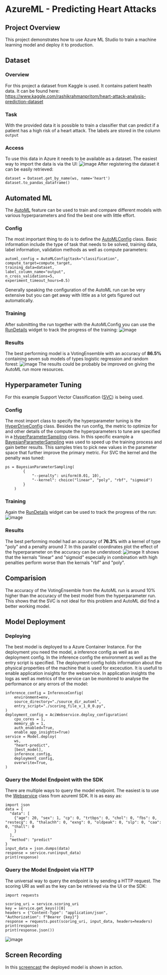 # AzureML - Predicting Heart Attacks

## Project Overview
This project demonstrates how to use Azure ML Studio to train a machine learning model and deploy it to production.

## Dataset
### Overview
For this project a dataset from Kaggle is used. It contains patient health data. It can be found here: https://www.kaggle.com/rashikrahmanpritom/heart-attack-analysis-prediction-dataset
### Task
With the provided data it is possible to train a classifier that can predict if a patient has a high risk of a heart attack. The labels are stored in the column ```output```

### Access
To use this data in Azure it needs to be available as a dataset. The easiest way to import the data is via the UI:
![image](https://user-images.githubusercontent.com/56161454/158071445-24ab6cc8-e7d2-4976-ae63-e6a9ebd5771f.png)
After registering the dataset it can be easily retrieved:
```
dataset = Dataset.get_by_name(ws, name='heart')
dataset.to_pandas_dataframe()
```

## Automated ML
The [AutoML](https://docs.microsoft.com/en-us/azure/machine-learning/concept-automated-ml) feature can be used to train and compare different models with various hyperparameters and find the best one with little effort.
### Config
The most important thing to do is to define the [AutoMLConfig](https://docs.microsoft.com/en-us/python/api/azureml-train-automl-client/azureml.train.automl.automlconfig.automlconfig?view=azure-ml-py) class.
Basic information include the type of task that needs to be solved, training data, label information, validation methods as well as compute parameters:
```
automl_config = AutoMLConfig(task="classification", 
compute_target=compute_target,
training_data=dataset,
label_column_name="output",
n_cross_validations=5,
experiment_timeout_hours=0.5)
```
Generally speaking the configuration of the AutoML run can be very extensive but you can get away with little as a lot gets figured out automatically.
### Training
After submitting the run together with the AutoMLConfig you can use the [RunDetails](https://docs.microsoft.com/en-us/python/api/azureml-widgets/azureml.widgets.rundetails?view=azure-ml-py) widget to track the progress of the training:
![image](https://user-images.githubusercontent.com/56161454/158079787-56412893-c115-4ad8-9660-f67d58388050.png)

### Results
The best performing model is a VotingEnsemble with an accuracy of **86.5%** containing seven sub models of types logistic regression and random forest:
![image](https://user-images.githubusercontent.com/56161454/158079651-2271fdf9-9051-4f29-863e-0361227e4624.png)
The results could be probably be improved on giving the AutoML run more resources.

## Hyperparameter Tuning
For this example Support Vector Classification ([SVC](https://scikit-learn.org/stable/modules/generated/sklearn.svm.SVC.html)) is being used.
### Config
The most import class to specify the hyperparameter tuning is the [HyperDriveConfig](https://docs.microsoft.com/en-us/python/api/azureml-train-core/azureml.train.hyperdrive.hyperdriveconfig?view=azure-ml-py) class.
Besides the run config, the metric to optimize for and other details of the compute the hyperparameters to tune are specified in a [HyperParameterSampling](https://docs.microsoft.com/en-us/python/api/azureml-train-core/azureml.train.hyperdrive.hyperparametersampling?view=azure-ml-py) class. In this specific example a [BayesianParameterSampling](https://docs.microsoft.com/en-us/python/api/azureml-train-core/azureml.train.hyperdrive.bayesianparametersampling?view=azure-ml-py) was used to speed up the training process and gain better results. This samples tries to pick new values in the parameter space that further improve the primary metric.
For SVC the kernel and the penalty was tuned:
```
ps = BayesianParameterSampling(
        {
            "--penalty": uniform(0.01, 10),
            "--kernel": choice("linear", "poly", "rbf", "sigmoid")
        }
    )
```
### Training
Again the [RunDetails](https://docs.microsoft.com/en-us/python/api/azureml-widgets/azureml.widgets.rundetails?view=azure-ml-py) widget can be used to track the progress of the run:
![image](https://user-images.githubusercontent.com/56161454/158079971-022d42c2-167a-4487-8250-1585c38dd9c3.png)

### Results
The best performing model had an accuracy of **76.3%** with a kernel of type "poly" and a penalty around 7. In this parallel coordinates plot the effect of the hyperparameter on the accuracy can be understood:
![image](https://user-images.githubusercontent.com/56161454/158078864-b52fdfc2-4991-4f16-a1d7-e38be9b8f7a8.png)
It shows that the kernals "linear" and "sigmoid" especially in combination with high penalties perform worse than the kernals "rbf" and "poly".

## Comparision
The accuracy of the VotingEnsemble from the AutoML run is around 10% higher than the accuracy of the best model from the hyperparameter run. This shows that the SVC is not ideal for this problem and AutoML did find a better working model.

## Model Deployment
### Deploying
The best model is deployed to a Azure Container Instance. For the deployment you need the model, a inference config as well as an deployment config. In the inference config the environment as well as the entry script is specified. The deployment config holds information about the physical properties of the machine that is used for excecution. It is usefull to enable application insights for the webservice. In application insights the logs as well as metrics of the service can be monitored to analyse the performance or any errors of the model:
```
inference_config = InferenceConfig(
    environment=env,
    source_directory="./source_dir_automl",
    entry_script="./scoring_file_v_1_0_0.py",
)
deployment_config = AciWebservice.deploy_configuration(
    cpu_cores = 1,
    memory_gb = 1,
    auth_enabled=True,
    enable_app_insights=True)
service = Model.deploy(
    ws,
    "heart-predict",
    [best_model],
    inference_config,
    deployment_config,
    overwrite=True,
)
```

### Query the Model Endpoint with the SDK
There are multiple ways to query the model endpoint. The easiest is to use the [Webservice](https://docs.microsoft.com/en-us/python/api/azureml-core/azureml.core.webservice(class)?view=azure-ml-py) class from azureml SDK. It is as easy as:
```
import json
data = {
  "data": [
    {"age": 20, "sex": 1, "cp": 0, "trtbps": 0, "chol": 0, "fbs": 0, "restecg": 0, "thalachh": 0, "exng": 0, "oldpeak": 0, "slp": 0, "caa": 0, "thall": 0
    }
  ],
  "method": "predict"
}
input_data = json.dumps(data)
response = service.run(input_data)
print(response)
```

### Query the Model Endpoint via HTTP
The universal way to query the endpoint is by sending a HTTP request. The scoring URI as well as the key can be retrieved via the UI or the SDK:
```
import requests

scoring_uri = service.scoring_uri
key = service.get_keys()[0]
headers = {"Content-Type": "application/json",
"Authorization": f"Bearer {key}"}
response = requests.post(scoring_uri, input_data, headers=headers)
print(response)
print(response.json())
```
![image](https://user-images.githubusercontent.com/56161454/158080276-77a32d59-fd8d-4015-90c8-dd0a3afb3350.png)


## Screen Recording
In this [screencast](https://youtu.be/qqRtPvKxeqA) the deployed model is shown in action.
